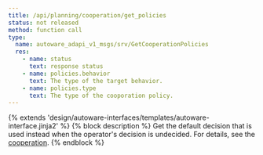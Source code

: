 ```yaml
---
title: /api/planning/cooperation/get_policies
status: not released
method: function call
type:
  name: autoware_adapi_v1_msgs/srv/GetCooperationPolicies
  res:
    - name: status
      text: response status
    - name: policies.behavior
      text: The type of the target behavior.
    - name: policies.type
      text: The type of the cooporation policy.
---
```


{% extends 'design/autoware-interfaces/templates/autoware-interface.jinja2' %}
{% block description %}
Get the default decision that is used instead when the operator's decision is undecided.
For details, see the [cooperation](../../../../features/cooperation.md).
{% endblock %}
